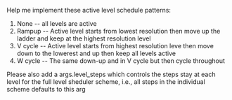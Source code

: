 Help me implement these active level schedule patterns:

1. None -- all levels are active
2. Rampup -- Active level starts from lowest resolution then move up the ladder and keep at the highest resolution level
3. V cycle -- Active level starts from highest resolution leve then move down to the lowerest and up then keep all levels active
4. W cycle -- The same down-up and in V cycle but then cycle throughout

Please also add a args.level_steps which controls the steps stay at each level for the full level sheduler scheme, i.e., all steps in the individual scheme defaults to this arg

